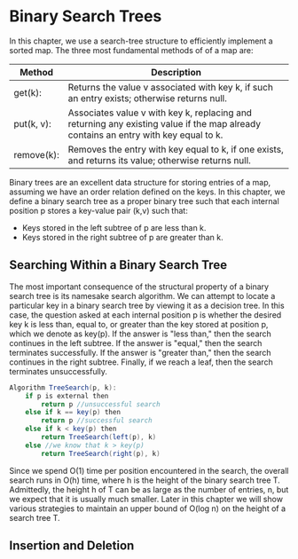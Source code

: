 
# Binary Search Trees
In this chapter, we use a search-tree structure to efficiently implement a sorted map. The three most fundamental methods of of a map are:

| Method     | Description                                                                                                                         |
|------------|-------------------------------------------------------------------------------------------------------------------------------------|
| get(k):    | Returns the value v associated with key k, if such an entry exists; otherwise returns null.                                         |
| put(k, v): | Associates value v with key k, replacing and returning any existing value if the map already contains an entry with key equal to k. |
| remove(k): | Removes the entry with key equal to k, if one exists, and returns its value; otherwise returns null.                                |



Binary trees are an excellent data structure for storing entries of a map, assuming we have an order relation defined on the keys. In this chapter, we define a binary search tree as a proper binary tree such that each internal position p stores a key-value pair (k,v) such that:
* Keys stored in the left subtree of p are less than k.
* Keys stored in the right subtree of p are greater than k.


## Searching Within a Binary Search Tree
The most important consequence of the structural property of a binary search tree is its namesake search algorithm. We can attempt to locate a particular key in a binary search tree by viewing it as a decision tree. In this case, the question asked at each internal position p is whether the desired key k is less than, equal to, or greater than the key stored at position p, which we denote as key(p). If the answer is "less than," then the search continues in the left subtree. If the answer is "equal," then the search terminates successfully. If the answer is "greater than," then the search continues in the right subtree. Finally, if we reach a leaf, then the search terminates unsuccessfully.

```JAVA
Algorithm TreeSearch(p, k):
	if p is external then
		return p //unsuccessful search
	else if k == key(p) then
		return p //successful search
	else if k < key(p) then
		return TreeSearch(left(p), k)
	else //we know that k > key(p)
		return TreeSearch(right(p), k)
```

Since we spend O(1) time per position encountered in the search, the overall search runs in O(h) time, where h is the height of the binary search tree T. Admittedly, the height h of T can be as large as the number of entries, n, but we expect that it is usually much smaller. Later in this chapter we will show various strategies to maintain an upper bound of O(log n) on the height of a search tree T.

## Insertion and Deletion
